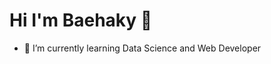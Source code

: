 # Hi I'm Baehaky 👋

<!--- - 🔭 I’m currently a student on UMN -->
- 🌱 I’m currently learning Data Science and Web Developer
<!--- - 👯 I’m looking to collaborate on ...
- 🤔 I’m looking for help with ...
- 💬 Ask me about ...
- 📫 How to reach me: ...
- 😄 Pronouns: ...
- ⚡ Fun fact: ...
